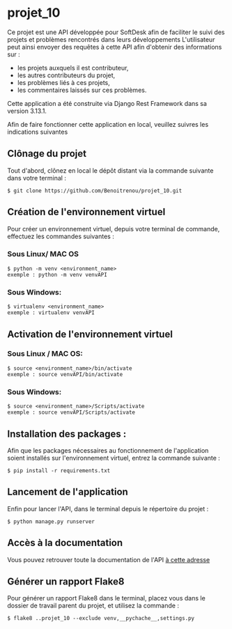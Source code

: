 # projet_10

Ce projet est une API développée pour SoftDesk afin de faciliter le suivi des projets et problèmes rencontrés dans leurs développements
L'utilisateur peut ainsi envoyer des requêtes à cette API afin d'obtenir des informations sur :
  - les projets auxquels il est contributeur, 
  - les autres contributeurs du projet,
  - les problèmes liés à ces projets,
  - les commentaires laissés sur ces problèmes.

Cette application a été construite via Django Rest Framework dans sa version 3.13.1.

Afin de faire fonctionner cette application en local, veuillez suivres les indications suivantes

## Clônage du projet

Tout d'abord, clônez en local le dépôt distant via la commande suivante dans votre terminal :

    $ git clone https://github.com/Benoitrenou/projet_10.git

## Création de l'environnement virtuel

Pour créer un environnement virtuel, depuis votre terminal de commande, effectuez les commandes suivantes :

### Sous Linux/ MAC OS

    $ python -m venv <environment_name>
    exemple : python -m venv venvAPI
    
### Sous Windows:
    
    $ virtualenv <environment_name>
    exemple : virtualenv venvAPI 
    
## Activation de l'environnement virtuel 

### Sous Linux / MAC OS:

    $ source <environment_name>/bin/activate
    exemple : source venvAPI/bin/activate
   
### Sous Windows:

    $ source <environment_name>/Scripts/activate
    exemple : source venvAPI/Scripts/activate
    
## Installation des packages : 

Afin que les packages nécessaires au fonctionnement de l'application soient installés sur l'environnement virtuel, entrez la commande suivante :

    $ pip install -r requirements.txt

## Lancement de l'application

Enfin pour lancer l'API, dans le terminal depuis le répertoire du projet :

    $ python manage.py runserver
    
## Accès à la documentation

Vous pouvez retrouver toute la documentation de l'API [à cette adresse](https://documenter.getpostman.com/view/17414272/UVXnFtu4)

## Générer un rapport Flake8

Pour générer un rapport Flake8 dans le terminal, placez vous dans le dossier de travail parent du projet, et utilisez la commande :

    $ flake8 ..projet_10 --exclude venv,__pychache__,settings.py
